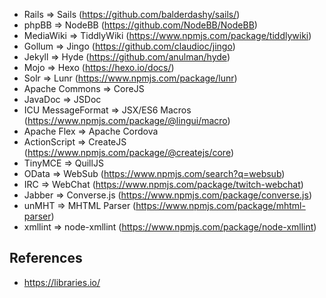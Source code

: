 * Rails => Sails (https://github.com/balderdashy/sails/)
* phpBB => NodeBB (https://github.com/NodeBB/NodeBB)
* MediaWiki => TiddlyWiki (https://www.npmjs.com/package/tiddlywiki)
* Gollum => Jingo (https://github.com/claudioc/jingo)
* Jekyll => Hyde (https://github.com/anulman/hyde)
* Mojo => Hexo (https://hexo.io/docs/)
* Solr => Lunr (https://www.npmjs.com/package/lunr)
* Apache Commons => CoreJS
* JavaDoc => JSDoc
* ICU MessageFormat => JSX/ES6 Macros (https://www.npmjs.com/package/@lingui/macro)
* Apache Flex => Apache Cordova
* ActionScript => CreateJS (https://www.npmjs.com/package/@createjs/core)
* TinyMCE => QuillJS 
* OData => WebSub (https://www.npmjs.com/search?q=websub)
* IRC => WebChat (https://www.npmjs.com/package/twitch-webchat)
* Jabber => Converse.js (https://www.npmjs.com/package/converse.js)
* unMHT => MHTML Parser (https://www.npmjs.com/package/mhtml-parser)
* xmllint => node-xmllint (https://www.npmjs.com/package/node-xmllint)

## References

* https://libraries.io/